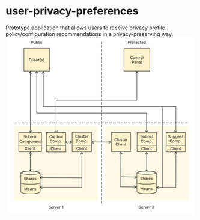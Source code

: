 # user-privacy-preferences
Prototype application that allows users to receive privacy profile policy/configuration recommendations in a privacy-preserving way.
![Image diagram.png](diagram.png)

